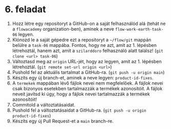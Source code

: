 # 6. feladat

1. Hozz létre egy repositoryt a GitHub-on a saját felhasználód alá (tehát ne a `flowacademy` organization-ben), aminek a neve `flow-work-earth-task-06` legyen.
2. Klónozd le a saját gépedre ezt a repositoryt a `~/flow/git` mappán belülre a `task-06` mappába. Fontos, hogy ne azt, amit az 1. lépésben létrehoztál, hanem azt, amit a `szilarddoro` felhasználó alatt találsz! (`git clone <url> task-06`)
3. Változtasd meg az `origin` URL-jét, hogy az legyen, amit az 1. lépésben létrehoztál. (`git remote set-url origin <url>`)
4. Pushold fel az aktuális tartalmat a GitHub-ra. (`git push -u origin main`)
5. Készíts egy új branch-et, aminek a neve legyen: `product-id-fixes`.
6. A `termekek` mappában lévő fájlok nevei nem megfelelőek. A fájlok nevei csak bizonyos esetekben tartalmazzák a termékek azonosítóit. A fájlok neveit javítsd ki úgy, hogy a fájlok nevei tartalmazzák a termékek azonosítóit!
7. Commitold a változtatásaidat.
8. Pushold fel a változtatásaidat a GitHub-ra. (`git push -u origin product-id-fixes`)
9. Készíts egy új Pull Request-et a `main` branch-re.
